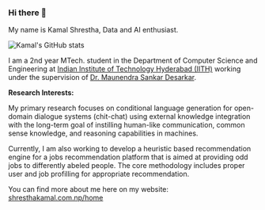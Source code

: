 ### Hi there 👋

My name is Kamal Shrestha, Data and AI enthusiast.

![Kamal's GitHub stats](https://github-readme-stats.vercel.app/api?username=shresthakamal&show_icons=true&theme=dark)


I am a 2nd year MTech. student in the Department of Computer Science and Engineering at [Indian Institute of Technology Hyderabad (IITH)](iith.ac.in) working under the supervision of [Dr. Maunendra Sankar Desarkar](https://people.iith.ac.in/maunendra/index.html).


**Research Interests:**

My primary research focuses on conditional language generation for open-domain dialogue systems (chit-chat) using external knowledge integration with the long-term goal of instilling human-like communication, common sense knowledge, and reasoning capabilities in machines.

Currently, I am also working to develop a heuristic based recommendation engine for a jobs recommendation platform that is aimed at providing odd jobs to differently abeled people. The core methodology includes proper user and job profilling for appropriate recommendation.


You can find more about me here on my website: [shresthakamal.com.np/home](https://shresthakamal.com.np/home/)

<!--
**shresthakamal/shresthakamal** is a ✨ _special_ ✨ repository because its `README.md` (this file) appears on your GitHub profile.

Here are some ideas to get you started:

- 🔭 I’m currently working on ...
- 🌱 I’m currently learning ...
- 👯 I’m looking to collaborate on ...
- 🤔 I’m looking for help with ...
- 💬 Ask me about ...
- 📫 How to reach me: ...
- 😄 Pronouns: ...
- ⚡ Fun fact: ...
-->
